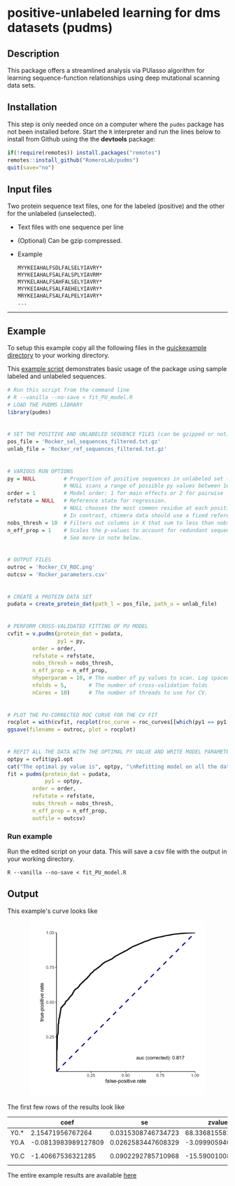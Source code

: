 positive-unlabeled learning for dms datasets (pudms)
================

## Description

This package offers a streamlined analysis via PUlasso algorithm for
learning sequence-function relationships using deep mutational scanning
data sets.

## Installation

This step is only needed once on a computer where the `pudms` package has not
been installed before. Start the `R` interpreter and run the lines below to
install from Github using the the **devtools** package:

```r
if(!require(remotes)) install.packages("remotes")
remotes::install_github("RomeroLab/pudms")
quit(save="no")
```

## Input files

Two protein sequence text files, one for the labeled (positive) and the other for the unlabeled (unselected).
    
- Text files with one sequence per line
- (Optional) Can be gzip compressed.
- Example
    
    
    ```console
    MYYKEIAHALFSDLFALSELYIAVRY*
    MYYKEIAHALFSALFALSPLYIAVRM*
    MYYKELAHALFSAHFALSELYIAVRY*
    MYYKEIAHALFSALFAEHELYIAVRY*
    MRYKEIAHALFSALFALPELYIAVRY*
    ...
    ```


-----

## Example

To setup this example copy all the following files in the [quickexample
directory](./inst/quickexample) to your working directory. 

This [example script](./inst/quickexample/fit_PU_model.R) demonstrates basic
usage of the package using sample labeled and unlabeled sequences.

``` r
# Run this script from the command line 
# R --vanilla --no-save < fit_PU_model.R
# LOAD THE PUDMS LIBRARY
library(pudms)


# SET THE POSITIVE AND UNLABELED SEQUENCE FILES (can be gzipped or not)
pos_file = 'Rocker_sel_sequences_filtered.txt.gz'
unlab_file = 'Rocker_ref_sequences_filtered.txt.gz'


# VARIOUS RUN OPTIONS 
py = NULL         # Proportion of positive sequences in unlabeled set (i.e. fraction functional).
                  # NULL scans a range of possible py values between 1e-3 and 0.5
order = 1         # Model order: 1 for main effects or 2 for pairwise
refstate = NULL   # Reference state for regression.  
                  # NULL chooses the most common residue at each position (preferable for DMS data).  
                  # In contrast, chimera data should use a fixed reference (e.g. 'A')
nobs_thresh = 10  # Filters out columns in X that sum to less than nobs_thresh
n_eff_prop = 1    # Scales the p-values to account for redundant sequence sampling at the NGS step. 
                  # See more in note below.


# OUTPUT FILES
outroc = 'Rocker_CV_ROC.png'
outcsv = 'Rocker_parameters.csv'


# CREATE A PROTEIN DATA SET
pudata = create_protein_dat(path_l = pos_file, path_u = unlab_file) 


# PERFORM CROSS-VALIDATED FITTING OF PU MODEL
cvfit = v.pudms(protein_dat = pudata,
                py1 = py,
		order = order,
		refstate = refstate,
		nobs_thresh = nobs_thresh,
		n_eff_prop = n_eff_prop,
		nhyperparam = 10, # The number of py values to scan. Log spaced between 1e-3 and 0.5
		nfolds = 5,       # The number of cross-validation folds
		nCores = 10)      # The number of threads to use for CV.  


# PLOT THE PU-CORRECTED ROC CURVE FOR THE CV FIT
rocplot = with(cvfit, rocplot(roc_curve = roc_curves[[which(py1 == py1.opt)]], py1 = py1.opt))
ggsave(filename = outroc, plot = rocplot)


# REFIT ALL THE DATA WITH THE OPTIMAL PY VALUE AND WRITE MODEL PARAMETERS/PVALUES TO CSV
optpy = cvfit$py1.opt
cat("The optimal py value is", optpy, "\nRefitting model on all the data with this py value\n")
fit = pudms(protein_dat = pudata, 
            py1 = optpy,
	    order = order,
	    refstate = refstate,
	    nobs_thresh = nobs_thresh,
	    n_eff_prop = n_eff_prop,
	    outfile = outcsv) 
```


### Run example
Run the edited script on your data. This will save a csv file with the output in your working directory. 
```shell
R --vanilla --no-save < fit_PU_model.R
```

## Output 

This example's curve looks like 
<p align="center">
<img src="inst/quickexample/Rocker_CV_ROC.png" width="400" title="CV ROC " />
</p>

The first few rows of the results look like

|   |coef               |se                |zvalue           |p                   |p.adj               |nobs|eff_nobs|sep|group|chi2value       |p.grp|p.grp.adj|dat.g.nobs.grp|
|------|-------------------|------------------|-----------------|--------------------|--------------------|----|--------|---|-----|----------------|-----|---------|--------------|
|Y0.*  |2.15471956767264   |0.0315308746734723|68.3368155811251 |0                   |0                   |7550|7550    |*  |0    |1307680.35553662|0    |0        |192550        |
|Y0.A  |-0.0813983989127809|0.0262583447608329|-3.09990594053725|0.00193582106653184 |0.00216512105618937 |8129|8129    |*  |0    |1307680.35553662|0    |0        |192550        |
|Y0.C  |-1.40667536321285  |0.0902292785710968|-15.5900100886261|8.51201104105626e-55|1.74870184985716e-54|1507|1507    |*  |0    |1307680.35553662|0    |0        |192550        |



The entire example results are available [here](./inst/quickexample/Rocker_parameters.csv)
 
